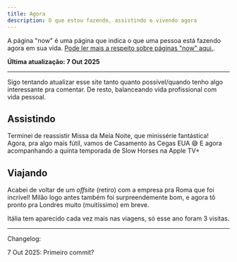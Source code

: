 ```yaml
---
title: Agora
description: O que estou fazendo, assistindo e vivendo agora
---
```


A página "now" é uma página que indica o que uma pessoa está fazendo agora em sua vida. [Pode ler mais a respeito sobre páginas "now" aqui.](https://nownownow.com/about).

**Última atualização: 7 Out 2025** 

---

Sigo tentando atualizar esse site tanto quanto possível/quando tenho algo interessante pra comentar. De resto, balanceando vida profissional com vida pessoal.

## Assistindo

Terminei de reassistir Missa da Meia Noite, que minissérie fantástica! Agora, pra algo mais fútil, vamos de Casamento às Cegas EUA 😅 E agora acompanhando a quinta temporada de Slow Horses na Apple TV+



## Viajando

Acabei de voltar de um _offsite_ (retiro) com a empresa pra Roma que foi incrível! Milão logo antes também foi surpreendemente bom, e agora tô pronto pra Londres muito (muitíssimo) em breve.

Itália tem aparecido cada vez mais nas viagens, só esse ano foram 3 visitas.

---

Changelog:

7 Out 2025: Primeiro commit?
